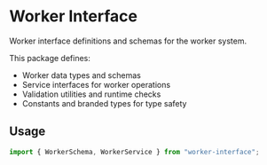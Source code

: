 # Worker Interface

Worker interface definitions and schemas for the worker system.

This package defines:
- Worker data types and schemas
- Service interfaces for worker operations
- Validation utilities and runtime checks
- Constants and branded types for type safety

## Usage

```typescript
import { WorkerSchema, WorkerService } from "worker-interface";
```
